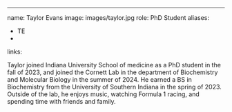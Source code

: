 ---
name: Taylor Evans
image: images/taylor.jpg
role: PhD Student
aliases:
  - TE
  - 
links:

  Taylor joined Indiana University School of medicine as a PhD student in the fall of 2023, and joined the Cornett Lab in the department of Biochemistry and Molecular Biology in the summer of 2024. He earned a BS in Biochemistry from the University of Southern Indiana in the spring of 2023. Outside of the lab, he enjoys music, watching Formula 1 racing, and spending time with friends and family. 
